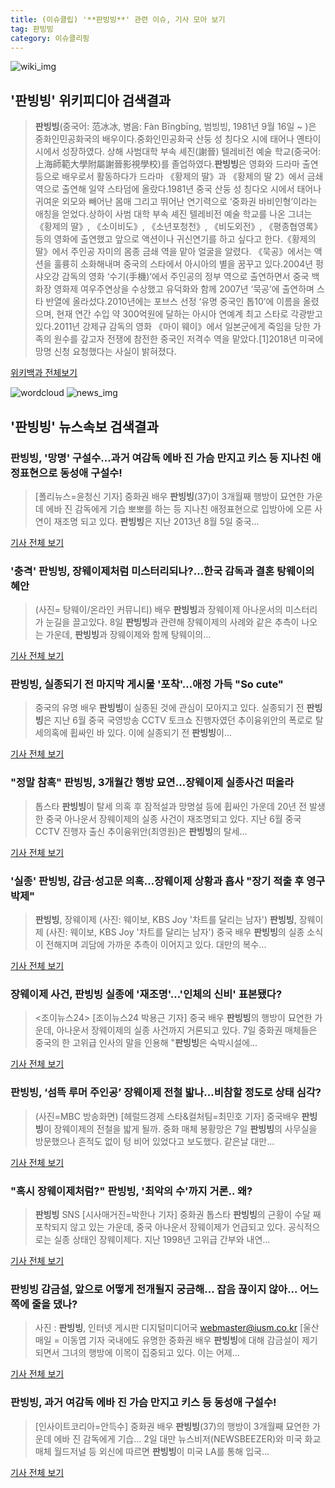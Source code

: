 ```yaml
---
title: (이슈클립) '**판빙빙**' 관련 이슈, 기사 모아 보기
tag: 판빙빙
category: 이슈클리핑
---
```

![wiki_img](https://user-images.githubusercontent.com/42597476/44503234-41136a80-a6d0-11e8-9071-6fc6418eafe4.png)
## **'**판빙빙**'** 위키피디아 검색결과
>**판빙빙**(중국어: 范冰冰, 병음: Fàn Bīngbīng, 범빙빙, 1981년 9월 16일 ~ )은 중화인민공화국의 배우이다.중화인민공화국 산둥 성 칭다오 시에 태어나 옌타이 시에서 성장하였다. 상해 사범대학 부속 셰진(謝晉) 텔레비전 예술 학교(중국어: 上海師範大學附屬謝晉影視學校)를 졸업하였다.**판빙빙**은 영화와 드라마 출연 등으로 배우로서 활동하다가 드라마 《황제의 딸》과 《황제의 딸 2》에서 금쇄 역으로 출연해 일약 스타덤에 올랐다.1981년 중국 산둥 성 칭다오 시에서 태어나 귀여운 외모와 빼어난 몸매 그리고 뛰어난 연기력으로 ‘중화권 바비인형’이라는 애칭을 얻었다.상하이 사범 대학 부속 셰진 텔레비전 예술 학교를 나온 그녀는 《황제의 딸》, 《소이비도》, 《소년포청천》, 《비도외전》, 《평종협영록》 등의 영화에 출연했고 앞으로 액션이나 귀신연기를 하고 싶다고 한다.《황제의 딸》에서 주인공 자미의 몸종 금쇄 역을 맡아 얼굴을 알렸다. 《묵공》에서는 액션을 훌륭히 소화해내며 중국의 스타에서 아시아의 별을 꿈꾸고 있다.2004년 펑샤오강 감독의 영화 ‘수기(手機)’에서 주인공의 정부 역으로 출연하면서 중국 백화장 영화제 여우주연상을 수상했고 유덕화와 함께 2007년 ‘묵공’에 출연하며 스타 반열에 올라섰다.2010년에는 포브스 선정 ‘유명 중국인 톱10’에 이름을 올렸으며, 현재 연간 수입 약 300억원에 달하는 아시아 연예계 최고 스타로 각광받고 있다.2011년 강제규 감독의 영화 《마이 웨이》에서 일본군에게 죽임을 당한 가족의 원수를 갚고자 전쟁에 참전한 중국인 저격수 역을 맡았다.[1]2018년 미국에 망명 신청 요청했다는 사실이 밝혀졌다.

<a href="https://ko.wikipedia.org/wiki/판빙빙" target="_blank">위키백과 전체보기</a>

![wordcloud](https://s3.ap-northeast-2.amazonaws.com/lyrics101-wordcloud/2018-09-08-1536415224.png)
![news_img](https://user-images.githubusercontent.com/42597476/44507050-1206f400-a6e4-11e8-8d98-7ffbfebb353f.png)
## **'**판빙빙**'** 뉴스속보 검색결과
### **판빙빙**, '망명' 구설수...과거 여감독 에바 진 가슴 만지고 키스 등 지나친 애정표현으로 동성애 구설수!

>[폴리뉴스=윤청신 기자] 중화권 배우 **판빙빙**(37)이 3개월째 행방이 묘연한 가운데 에바 진 감독에게 기습 뽀뽀를 하는 등 지나친 애정표현으로 입방아에 오른 사연이 재조명 되고 있다. **판빙빙**은 지난 2013년 8월 5일 중국...

<a href="http://www.polinews.co.kr/news/article.html?no=366822" target="_blank">기사 전체 보기</a>

### '충격' **판빙빙**, 장웨이제처럼 미스터리되나?…한국 감독과 결혼 탕웨이의 혜안

>(사진= 탕웨이/온라인 커뮤니티) 배우 **판빙빙**과 장웨이제 아나운서의 미스터리가 눈길을 끌고있다. 8일 **판빙빙**과 관련해 장웨이제의 사례와 같은 추측이 나오는 가운데, **판빙빙**과 장웨이제와 함께 탕웨이의...

<a href="http://www.kns.tv/news/articleView.html?idxno=468126" target="_blank">기사 전체 보기</a>

### **판빙빙**, 실종되기 전 마지막 게시물 '포착'...애정 가득 "So cute"

>중국의 유명 배우 **판빙빙**이 실종된 것에 관심이 모아지고 있다. 실종되기 전 **판빙빙**은 지난 6월 중국 국영방송 CCTV 토크쇼 진행자였던 추이융위안의 폭로로 탈세의혹에 휩싸인 바 있다. 이에 실종되기 전 **판빙빙**이...

<a href="http://daily.hankooki.com/lpage/entv/201809/dh20180908212242139020.htm" target="_blank">기사 전체 보기</a>

### "정말 참혹" **판빙빙**, 3개월간 행방 묘연…장웨이제 실종사건 떠올라

>톱스타 **판빙빙**이 탈세 의혹 후 잠적설과 망명설 등에 휩싸인 가운데 20년 전 발생한 중국 아나운서 장웨이제의 실종 사건이 재조명되고 있다. 지난 6월 중국 CCTV 진행자 출신 추이융위안(최영원)은 **판빙빙**의 탈세...

<a href="http://sports.chosun.com/news/ntype.htm?id=201809090100068210005356&servicedate=20180908" target="_blank">기사 전체 보기</a>

### '실종' **판빙빙**, 감금·성고문 의혹…장웨이제 상황과 흡사 "장기 적출 후 영구 박제"

>**판빙빙**, 장웨이제 (사진: 웨이보, KBS Joy '차트를 달리는 남자') **판빙빙**, 장웨이제 (사진: 웨이보, KBS Joy '차트를 달리는 남자') 중국 배우 **판빙빙**의 실종 소식이 전해지며 괴담에 가까운 추측이 이어지고 있다. 대만의 복수...

<a href="http://www.jemin.com/news/articleView.html?idxno=537704" target="_blank">기사 전체 보기</a>

### 장웨이제 사건, **판빙빙** 실종에 '재조명'…'인체의 신비' 표본됐다?

><조이뉴스24> [조이뉴스24 박용근 기자] 중국 배우 **판빙빙**의 행방이 묘연한 가운데, 아나운서 장웨이제의 실종 사건까지 거론되고 있다. 7일 중화권 매체들은 중국의 한 고위급 인사의 말을 인용해 "**판빙빙**은 숙박시설에...

<a href="http://joynews.inews24.com/php/news_view.php?g_menu=700100&g_serial=1124326&rrf=nv" target="_blank">기사 전체 보기</a>

### **판빙빙**, ‘섬뜩 루머 주인공’ 장웨이제 전철 밟나…비참할 정도로 상태 심각?

>(사진=MBC 방송화면) [헤럴드경제 스타&컬처팀=최민호 기자] 중국배우 **판빙빙**이 장웨이제의 전철을 밟게 될까. 중화 매체 봉황망은 7일 **판빙빙**의 사무실을 방문했으나 흔적도 없이 텅 비어 있었다고 보도했다. 같은날 대만...

<a href="http://biz.heraldcorp.com/culture/view.php?ud=201809081737397170049_1" target="_blank">기사 전체 보기</a>

### "혹시 장웨이제처럼?" **판빙빙**, '최악의 수'까지 거론.. 왜?

>**판빙빙** SNS [시사매거진=박한나 기자] 중화권 톱스타 **판빙빙**의 근황이 수달 째 포착되지 않고 있는 가운데, 중국 아나운서 장웨이제가 언급되고 있다. 공식적으로는 실종 상태인 장웨이제다. 지난 1998년 고위급 간부와 내연...

<a href="http://www.sisamagazine.co.kr/news/articleView.html?idxno=143582" target="_blank">기사 전체 보기</a>

### **판빙빙** 감금설, 앞으로 어떻게 전개될지 궁금해... 잡음 끊이지 않아... 어느 쪽에 줄을 댔나?

>사진 : **판빙빙**, 인터넷 게시판 디지털미디어국 webmaster@iusm.co.kr [울산매일 = 이동엽 기자 국내에도 유명한 중화권 배우 **판빙빙**에 대해 감금설이 제기되면서 그녀의 행방에 이목이 집중되고 있다.    이는 어제...

<a href="http://www.iusm.co.kr/news/articleView.html?idxno=815897" target="_blank">기사 전체 보기</a>

### **판빙빙**, 과거 여감독 에바 진 가슴 만지고 키스 등 동성애 구설수!

>[인사이트코리아=안득수] 중화권 배우 **판빙빙**(37)의 행방이 3개월째 묘연한 가운데 에바 진 감독에게 기습... 2일 대만 뉴스비저(NEWSBEEZER)와 미국 화교매체 월드저널 등 외신에 따르면 **판빙빙**이 미국 LA를 통해 입국...

<a href="http://www.insightkorea.co.kr//news/articleView.html?idxno=30899" target="_blank">기사 전체 보기</a>


